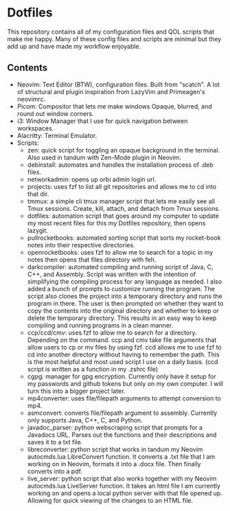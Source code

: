 # Dotfiles
This repository contains all of my configuration files and QOL scripts that make me happy. Many of these config files and scripts are minimal but they add up and have made my workflow enjoyable.

## Contents
- Neovim: Text Editor (BTW), configuration files. Built from "scatch". A lot of structural and plugin inspiration from LazyVim and Primeagen's neovimrc.
- Picom: Compositor that lets me make windows Opaque, blurred, and round out window corners.
- i3: Window Manager that I use for quick navigation between workspaces.
- Alacritty: Terminal Emulator. 
- Scripts:
    - zen: quick script for toggling an opaque background in the terminal. Also used in tandum with Zen-Mode plugin in Neovim.
    - debinstall: automates and handles the installation process of .deb files.
    - networkadmin: opens up orbi admin login url.
    - projects: uses fzf to list all git repositories and allows me to cd into that dir.
    - tmmux: a simple cli tmux manager script that lets me easily see all Tmux sessions. Create, kill, attach, and detach from Tmux sessions.
    - dotfiles: automation script that goes around my computer to update my most recent files for this my Dotfiles repository, then opens lazygit.
    - pullrocketbooks: automated sorting script that sorts my rocket-book notes into their respective directories.
    - openrocketbooks: uses fzf to allow me to search for a topic in my notes then opens that files directory with feh.
    - darkcompiler: automated compiling and running script of Java, C, C++, and Assembly. Script was written with the intention of simplifying the compiling process for any language as needed. I also added a bunch of prompts to customize running the program. The script also clones the project into a temporary directory and runs the program in there. The user is then prompted on whether they want to copy the contents into the original directory and whether to keep or delete the temporary directory. This results in an easy way to keep compiling and running programs in a clean manner.
    - ccp/ccd/cmv: uses fzf to allow me to search for a directory. Depending on the command. ccp and cmv take file arguments that allow users to cp or mv files by using fzf. ccd allows me to use fzf to cd into another directory without having to remember the path. This is the most helpful and most used script I use on a daily basis. (ccd script is written as a function in my .zshrc file)
    - cgpg: manager for gpg encryption. Currently only have it setup for my passwords and github tokens but only on my own computer. I will turn this into a bigger project later. 
    - mp4converter: uses file/filepath arguments to attempt conversion to mp4.
    - asmconvert: converts file/filepath argument to assembly. Currently only supports Java, C++, C, and Python.
    - javadoc_parser: python webscraping script that prompts for a Javadocs URL. Parses out the functions and their descriptions and saves it to a txt file.
    - libreconverter: python script that works in tandum my Neovim autocmds.lua LibreConvert function. It converts a .txt file that I am working on in Neovim, formats it into a .docx file. Then finally converts into a pdf.
    - live_server: python script that also works together with my Neovim autocmds.lua LiveServer function. It takes an html file I am currently working on and opens a local python server with that file opened up. Allowing for quick viewing of the changes to an HTML file.
